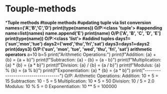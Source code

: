 # Touple-methods
*********Tuple methods******
#touple methods
#updating tuple via list conversion
names=('A','B','C','D')
print(type(names))
O/P:<class 'tuple'>
#appending
name=list(names)
name.append('E')
print(name)
O/P:['A', 'B', 'C', 'D', 'E']
print(type(name))
O/P:<class 'list'>
#addind tuples
days1=('sun','mon','tue')
days2=('wed','thu','fri','sat')
days3=days1+days2
print(days3)
O/P:('sun', 'mon', 'tue', 'wed', 'thu', 'fri', 'sat')
******arithmetic operators********
a=10
b=5
print("Arithmetic Operations:")
print(f"Addition: {a} + {b} = {a + b}")
print(f"Subtraction: {a} - {b} = {a - b}")
print(f"Multiplication: {a} * {b} = {a * b}")
print(f"Division: {a} / {b} = {a / b}")
print(f"Modulus: {a} % {b} = {a % b}")
print(f"Exponentiation: {a} * {b} = {a * b}")
print("-----------------------------------")
O/P:
Arithmetic Operations:
Addition: 10 + 5 = 15
Subtraction: 10 - 5 = 5
Multiplication: 10 * 5 = 50
Division: 10 / 5 = 2.0
Modulus: 10 % 5 = 0
Exponentiation: 10 ** 5 = 100000
